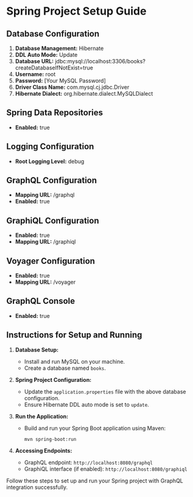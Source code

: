# Spring Project Setup Guide

## Database Configuration

1. **Database Management:** Hibernate
2. **DDL Auto Mode:** Update
3. **Database URL:** jdbc:mysql://localhost:3306/books?createDatabaseIfNotExist=true
4. **Username:** root
5. **Password:** [Your MySQL Password]
6. **Driver Class Name:** com.mysql.cj.jdbc.Driver
7. **Hibernate Dialect:** org.hibernate.dialect.MySQLDialect

## Spring Data Repositories

- **Enabled:** true

## Logging Configuration

- **Root Logging Level:** debug

## GraphQL Configuration

- **Mapping URL:** /graphql
- **Enabled:** true

## GraphiQL Configuration

- **Enabled:** true
- **Mapping URL:** /graphiql

## Voyager Configuration

- **Enabled:** true
- **Mapping URL:** /voyager

## GraphQL Console

- **Enabled:** true


## Instructions for Setup and Running

1. **Database Setup:**
   - Install and run MySQL on your machine.
   - Create a database named `books`.

2. **Spring Project Configuration:**
   - Update the `application.properties` file with the above database configuration.
   - Ensure Hibernate DDL auto mode is set to `update`.

3. **Run the Application:**
   - Build and run your Spring Boot application using Maven:
     ```
     mvn spring-boot:run
     ```

4. **Accessing Endpoints:**
   - GraphQL endpoint: `http://localhost:8080/graphql`
   - GraphiQL interface (if enabled): `http://localhost:8080/graphiql`


Follow these steps to set up and run your Spring project with GraphQL integration successfully.
